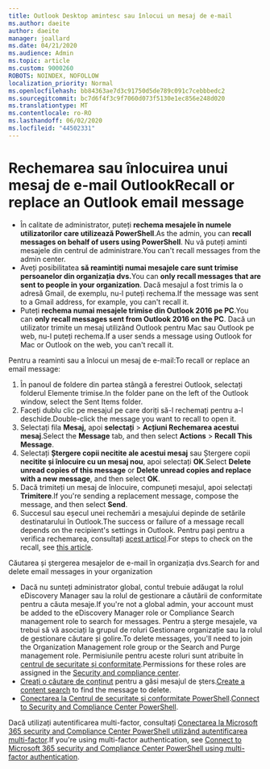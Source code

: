 ```yaml
---
title: Outlook Desktop amintesc sau înlocui un mesaj de e-mail
ms.author: daeite
author: daeite
manager: joallard
ms.date: 04/21/2020
ms.audience: Admin
ms.topic: article
ms.custom: 9000260
ROBOTS: NOINDEX, NOFOLLOW
localization_priority: Normal
ms.openlocfilehash: bb84363ae7d3c91750d5de789c091c7cebbbedc2
ms.sourcegitcommit: bc7d6f4f3c9f7060d073f5130e1ec856e248d020
ms.translationtype: MT
ms.contentlocale: ro-RO
ms.lasthandoff: 06/02/2020
ms.locfileid: "44502331"
---
```

# <a name="recall-or-replace-an-outlook-email-message"></a><span data-ttu-id="8184e-102">Rechemarea sau înlocuirea unui mesaj de e-mail Outlook</span><span class="sxs-lookup"><span data-stu-id="8184e-102">Recall or replace an Outlook email message</span></span>

- <span data-ttu-id="8184e-103">În calitate de administrator, puteți **rechema mesajele în numele utilizatorilor care utilizează PowerShell**.</span><span class="sxs-lookup"><span data-stu-id="8184e-103">As the admin, you can **recall messages on behalf of users using PowerShell**.</span></span> <span data-ttu-id="8184e-104">Nu vă puteți aminti mesajele din centrul de administrare.</span><span class="sxs-lookup"><span data-stu-id="8184e-104">You can't recall messages from the admin center.</span></span>
- <span data-ttu-id="8184e-105">Aveți posibilitatea **să reamintiți numai mesajele care sunt trimise persoanelor din organizația dvs.**</span><span class="sxs-lookup"><span data-stu-id="8184e-105">You can **only recall messages that are sent to people in your organization**.</span></span> <span data-ttu-id="8184e-106">Dacă mesajul a fost trimis la o adresă Gmail, de exemplu, nu-l puteți rechema.</span><span class="sxs-lookup"><span data-stu-id="8184e-106">If the message was sent to a Gmail address, for example, you can't recall it.</span></span>
- <span data-ttu-id="8184e-107">Puteți **rechema numai mesajele trimise din Outlook 2016 pe PC**.</span><span class="sxs-lookup"><span data-stu-id="8184e-107">You can **only recall messages sent from Outlook 2016 on the PC**.</span></span> <span data-ttu-id="8184e-108">Dacă un utilizator trimite un mesaj utilizând Outlook pentru Mac sau Outlook pe web, nu-l puteți rechema.</span><span class="sxs-lookup"><span data-stu-id="8184e-108">If a user sends a message using Outlook for Mac or Outlook on the web, you can't recall it.</span></span>

<span data-ttu-id="8184e-109">Pentru a reaminti sau a înlocui un mesaj de e-mail:</span><span class="sxs-lookup"><span data-stu-id="8184e-109">To recall or replace an email message:</span></span>

1. <span data-ttu-id="8184e-110">În panoul de foldere din partea stângă a ferestrei Outlook, selectați folderul Elemente trimise.</span><span class="sxs-lookup"><span data-stu-id="8184e-110">In the folder pane on the left of the Outlook window, select the Sent Items folder.</span></span>
1. <span data-ttu-id="8184e-111">Faceți dublu clic pe mesajul pe care doriți să-l rechemați pentru a-l deschide.</span><span class="sxs-lookup"><span data-stu-id="8184e-111">Double-click the message you want to recall to open it.</span></span>
1. <span data-ttu-id="8184e-112">Selectați fila **Mesaj,** apoi **selectați**  >  **Acțiuni Rechemarea acestui mesaj**.</span><span class="sxs-lookup"><span data-stu-id="8184e-112">Select the **Message** tab, and then select **Actions** > **Recall This Message**.</span></span>
1. <span data-ttu-id="8184e-113">Selectați **Ștergere copii necitite ale acestui mesaj** sau Ștergere copii **necitite și înlocuire cu un mesaj nou**, apoi selectați **OK**.</span><span class="sxs-lookup"><span data-stu-id="8184e-113">Select **Delete unread copies of this message** or **Delete unread copies and replace with a new message**, and then select **OK**.</span></span>
1. <span data-ttu-id="8184e-114">Dacă trimiteți un mesaj de înlocuire, compuneți mesajul, apoi selectați **Trimitere**.</span><span class="sxs-lookup"><span data-stu-id="8184e-114">If you're sending a replacement message, compose the message, and then select **Send**.</span></span>
1. <span data-ttu-id="8184e-115">Succesul sau eșecul unei rechemări a mesajului depinde de setările destinatarului în Outlook.</span><span class="sxs-lookup"><span data-stu-id="8184e-115">The success or failure of a message recall depends on the recipient's settings in Outlook.</span></span> <span data-ttu-id="8184e-116">Pentru pași pentru a verifica rechemarea, consultați [acest articol](https://support.office.com/article/35027f88-d655-4554-b4f8-6c0729a723a0).</span><span class="sxs-lookup"><span data-stu-id="8184e-116">For steps to check on the recall, see [this article](https://support.office.com/article/35027f88-d655-4554-b4f8-6c0729a723a0).</span></span>

<span data-ttu-id="8184e-117">Căutarea și ștergerea mesajelor de e-mail în organizația dvs.</span><span class="sxs-lookup"><span data-stu-id="8184e-117">Search for and delete email messages in your organization</span></span>

- <span data-ttu-id="8184e-118">Dacă nu sunteți administrator global, contul trebuie adăugat la rolul eDiscovery Manager sau la rolul de gestionare a căutării de conformitate pentru a căuta mesaje.</span><span class="sxs-lookup"><span data-stu-id="8184e-118">If you're not a global admin, your account must be added to the eDiscovery Manager role or Compliance Search management role to search for messages.</span></span> <span data-ttu-id="8184e-119">Pentru a șterge mesajele, va trebui să vă asociați la grupul de roluri Gestionare organizație sau la rolul de gestionare căutare și golire.</span><span class="sxs-lookup"><span data-stu-id="8184e-119">To delete messages, you'll need to join the Organization Management role group or the Search and Purge management role.</span></span> <span data-ttu-id="8184e-120">Permisiunile pentru aceste roluri sunt atribuite în [centrul de securitate și conformitate](https://go.microsoft.com/fwlink/?linkid=2083731).</span><span class="sxs-lookup"><span data-stu-id="8184e-120">Permissions for these roles are assigned in the [Security and compliance center](https://go.microsoft.com/fwlink/?linkid=2083731).</span></span>
- <span data-ttu-id="8184e-121">[Creați o căutare de conținut](https://docs.microsoft.com/microsoft-365/compliance/content-search) pentru a găsi mesajul de șters.</span><span class="sxs-lookup"><span data-stu-id="8184e-121">[Create a content search](https://docs.microsoft.com/microsoft-365/compliance/content-search) to find the message to delete.</span></span>
- <span data-ttu-id="8184e-122">[Conectarea la Centrul de securitate și conformitate PowerShell](https://docs.microsoft.com/powershell/exchange/office-365-scc/connect-to-scc-powershell/connect-to-scc-powershell?view=exchange-ps).</span><span class="sxs-lookup"><span data-stu-id="8184e-122">[Connect to Security and Compliance Center PowerShell](https://docs.microsoft.com/powershell/exchange/office-365-scc/connect-to-scc-powershell/connect-to-scc-powershell?view=exchange-ps).</span></span>

<span data-ttu-id="8184e-123">Dacă utilizați autentificarea multi-factor, consultați [Conectarea la Microsoft 365 security and Compliance Center PowerShell utilizând autentificarea multi-factor](https://docs.microsoft.com/powershell/exchange/office-365-scc/connect-to-scc-powershell/mfa-connect-to-scc-powershell?view=exchange-ps).</span><span class="sxs-lookup"><span data-stu-id="8184e-123">If you're using multi-factor authentication, see [Connect to Microsoft 365 security and Compliance Center PowerShell using multi-factor authentication](https://docs.microsoft.com/powershell/exchange/office-365-scc/connect-to-scc-powershell/mfa-connect-to-scc-powershell?view=exchange-ps).</span></span>